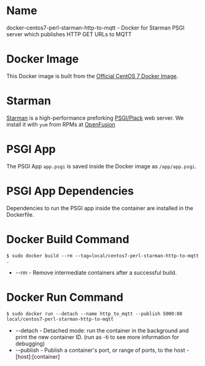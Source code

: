 # Name

docker-centos7-perl-starman-http-to-mqtt - Docker for Starman PSGI server which publishes HTTP GET URLs to MQTT

# Docker Image

This Docker image is built from the [Official CentOS 7 Docker Image](https://hub.docker.com/_/centos).

# Starman

[Starman](https://metacpan.org/release/Starman) is a high-performance preforking [PSGI/Plack](https://metacpan.org/release/Plack) web server. We install it with `yum` from RPMs at [OpenFusion](http://repo.openfusion.net/centos7-x86_64/)

# PSGI App

The PSGI App `app.psgi` is saved inside the Docker image as `/app/app.psgi`.

# PSGI App Dependencies

Dependencies to run the PSGI app inside the container are installed in the Dockerfile. 

# Docker Build Command

```
$ sudo docker build --rm --tag=local/centos7-perl-starman-http-to-mqtt .
```

* --rm - Remove intermediate containers after a successful build.

# Docker Run Command

```
$ sudo docker run --detach --name http_to_mqtt --publish 5000:80 local/centos7-perl-starman-http-to-mqtt
```

* --detach - Detached mode: run the container in the background and print the new container ID. (run as -ti to see more information for debugging)
* --publish - Publish a container's port, or range of ports, to the host - [host]:[container]
